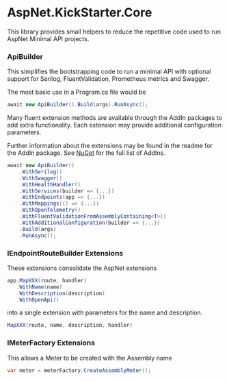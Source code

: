 # AspNet.KickStarter.Core

This library provides small helpers to reduce the repetitive code used to run AspNet Minimal API projects.

### ApiBuilder

This simplifies the bootstrapping code to run a minimal API with optional support for Serilog, FluentValidation, Prometheus metrics and Swagger.

The most basic use in a Program.cs file would be
```csharp
await new ApiBuilder().Build(args).RunAsync();
```

Many fluent extension methods are available through the AddIn packages to add extra functionality. Each extension may provide additional configuration parameters.

Further information about the extensions may be found in the readme for the AddIn package. See [NuGet](https://www.nuget.org/packages?q=AspNet.KickStarter) for the full list of AddIns.

```csharp
await new ApiBuilder()
    .WithSerilog()
    .WithSwagger()
    .WithHealthHandler()
    .WithServices(builder => {...})
    .WithEndpoints(app => {...})
    .WithMappings(() => {...})
    .WithOpenTelemetry()
    .WithFluentValidationFromAssemblyContaining<T>()
    .WithAdditionalConfiguration(builder => {...})
    .Build(args)
    .RunAsync();
```


### IEndpointRouteBuilder Extensions

These extensions consolidate the AspNet extensions
```csharp
app.MapXXX(route, handler)
   .WithName(name)
   .WithDescription(description)
   .WithOpenApi()
```
into a single extension with parameters for the name and description.
```csharp
MapXXX(route, name, description, handler)
```

### IMeterFactory Extensions

This allows a Meter to be created with the Assembly name
```csharp
var meter = meterFactory.CreateAssemblyMeter();
```